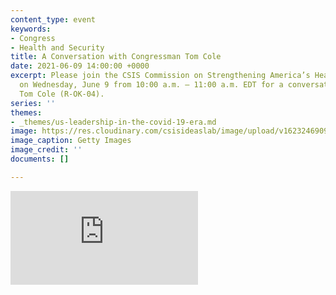 ```yaml
---
content_type: event
keywords:
- Congress
- Health and Security
title: A Conversation with Congressman Tom Cole
date: 2021-06-09 14:00:00 +0000
excerpt: Please join the CSIS Commission on Strengthening America’s Health Security
  on Wednesday, June 9 from 10:00 a.m. – 11:00 a.m. EDT for a conversation with Congressman
  Tom Cole (R-OK-04).
series: ''
themes:
- _themes/us-leadership-in-the-covid-19-era.md
image: https://res.cloudinary.com/csisideaslab/image/upload/v1623246909/health-commission/GettyImages-1189255904_ghspvm.jpg
image_caption: Getty Images
image_credit: ''
documents: []

---
```

<div class="video-wrapper post-feature-video"> <iframe allow="autoplay; encrypted-media" allowfullscreen="" frameborder="0" title="" src="https://www.youtube.com/embed/Ae4BNim15eA" title="></iframe></div>

**On June 9, 2021,** the [CSIS Commission on Strengthening America’s Health Security](https://healthsecurity.csis.org/) hosted a conversation with **Congressman Tom Cole** (R-OK-04), Member of the CSIS Commission on Strengthening America’s Health Security, Ranking Member of the Appropriations Subcommittee on Labor, Health and Human Services, Education and Related Agencies, and Member of the Appropriations Defense Subcommittee. **_J. Stephen Morrison_**_,_ Senior Vice President and Director of the CSIS Global Health Policy Center, joined with the Congressman in a discussion of timely health-security issues:

How should we assess progress in the national vaccination campaign? What should Americans expect heading into the fall? Has emergency funding for pandemic response succeeded in strengthening America’s public health capacities? The Biden administration’s FY 2022 budget includes $1 billion for global health security—how can this be best applied? During a time of national renewal, what are the most promising avenues for generating bipartisan cooperation in Congress?

_This event is made possible by the generous support of the Bill & Melinda Gates Foundation._